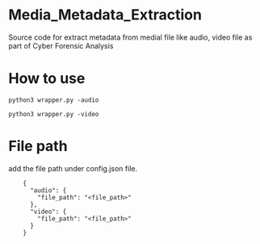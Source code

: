 # Media_Metadata_Extraction
Source code for extract metadata from medial file like audio, video file as part of Cyber Forensic Analysis

# How to use

    python3 wrapper.py -audio

    python3 wrapper.py -video

# File path

add the file path under config.json file.

        {
          "audio": {
            "file_path": "<file_path>"
          },
          "video": {
            "file_path": "<file_path>"
          }
        }